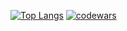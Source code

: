 [![Top Langs](https://github-readme-stats.vercel.app/api/top-langs/?username=realskrip&layout=compact&theme=dark)](https://github.com/anuraghazra/github-readme-stats) [![codewars](https://www.codewars.com/users/M1suta/badges/large)](https://www.codewars.com/users/M1suta)

<!--
### Hi there 👋
**realskrip/realskrip** is a ✨ _special_ ✨ repository because its `README.md` (this file) appears on your GitHub profile.

Here are some ideas to get you started:

- 🔭 I’m currently working on ...
- 🌱 I’m currently learning ...
- 👯 I’m looking to collaborate on ...
- 🤔 I’m looking for help with ...
- 💬 Ask me about ...
- 📫 How to reach me: ...
- 😄 Pronouns: ...
- ⚡ Fun fact: ...
-->

